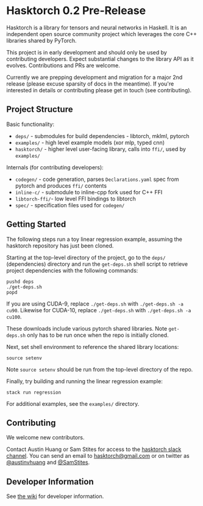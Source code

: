 # Hasktorch 0.2 Pre-Release

Hasktorch is a library for tensors and neural networks in Haskell. It is an independent open source community project which leverages the core C++ libraries shared by PyTorch. 

This project is in early development and should only be used by contributing developers. Expect substantial changes to the library API as it evolves. Contributions and PRs are welcome.

Currently we are prepping development and migration for a major 2nd release (please excuse sparsity of docs in the meantime). If you're interested in details or contributing please get in touch (see contributing).

## Project Structure

Basic functionality:

- `deps/` - submodules for build dependencies - libtorch, mklml, pytorch
- `examples/` - high level example models (xor mlp, typed cnn)
- `hasktorch/` - higher level user-facing library, calls into `ffi/`, used by `examples/`

Internals (for contributing developers):

- `codegen/` - code generation, parses `Declarations.yaml` spec from pytorch and produces `ffi/` contents
- `inline-c/` - submodule to inline-cpp fork used for C++ FFI
- `libtorch-ffi/`- low level FFI bindings to libtorch
- `spec/` - specification files used for `codegen/`


## Getting Started

The following steps run a toy linear regression example, assuming the hasktorch repository has just been cloned.

Starting at the top-level directory of the project, go to the `deps/` (dependencies) directory and run the `get-deps.sh` shell script to retrieve project dependencies with the following commands:

```
pushd deps
./get-deps.sh
popd
```

If you are using CUDA-9, replace `./get-deps.sh` with `./get-deps.sh -a cu90`. Likewise for CUDA-10, replace `./get-deps.sh` with `./get-deps.sh -a cu100`.

These downloads include various pytorch shared libraries. Note `get-deps.sh` only has to be run once when the repo is initially cloned.

Next, set shell environment to reference the shared library locations:


```
source setenv
```

Note `source setenv` should be run from the top-level directory of the repo.

Finally, try building and running the linear regression example:

```
stack run regression
```

For additional examples, see the `examples/` directory.


## Contributing

We welcome new contributors. 

Contact Austin Huang or Sam Stites for access to the [hasktorch slack channel][slack]. You can send an email to [hasktorch@gmail.com][email] or on twitter as [@austinvhuang][austin-twitter] and [@SamStites][sam-twitter].

[email]:mailto:hasktorch@gmail.com
[austin-twitter]:https://twitter.com/austinvhuang
[sam-twitter]:https://twitter.com/samstites
[slack]:https://hasktorch.slack.com 
[gitter-dh]:https://gitter.im/dataHaskell/Lobby

## Developer Information

See [the wiki](https://github.com/hasktorch/ffi-experimental/wiki) for developer information.
